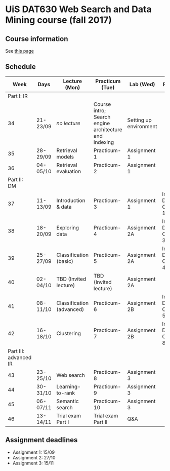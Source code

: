 # UiS DAT630 Web Search and Data Mining course (fall 2017)

## Course information

See [this page](General_info.md)


## Schedule

| Week | Days | Lecture (Mon) | Practicum (Tue) | Lab (Wed) | Reading |
| --- | --- | --- | --- | --- | --- |
| Part I: IR ||||||
| 34 | 21-23/09 | *no lecture* | Course intro; Search engine architecture and indexing | Setting up environment | |
| 35 | 28-29/09 | Retrieval models | Practicum-1 | Assignment 1 | |
| 36 | 04-05/10 | Retrieval evaluation | Practicum-2 | Assignment 1 | |
| Part II: DM ||||||
| 37 | 11-13/09 | Introduction & data | Practicum-3 | Assignment 1 | Intro to DM, Chapters 1-2 |
| 38 | 18-20/09 | Exploring data | Practicum-4 | Assignment 2A |  Intro to DM, Chapter 3 |
| 39 | 25-27/09 | Classification (basic) | Practicum-5 | Assignment 2A | Intro to DM, Chapter 4 |
| 40 | 02-04/10 | TBD (Invited lecture) | TBD (Invited lecture) | Assignment 2A | |
| 41 | 08-11/10 | Classification (advanced) | Practicum-6 | Assignment 2B | Intro to DM, Chapter 5 |
| 42 | 16-18/10 | Clustering | Practicum-7 | Assignment 2B | Intro to DM, Chapter 8 |
| Part III: advanced IR ||||||
| 43 | 23-25/10 | Web search | Practicum-8 | Assignment 3 | |
| 44 | 30-31/10 | Learning-to-rank | Practicum-9 | Assignment 3 | |
| 45 | 06-07/11 | Semantic search | Practicum-10 | Assignment 3 | |
| 46 | 13-14/11 | Trial exam Part I | Trial exam Part II | Q&A | | |


## Assignment deadlines

  * Assignment 1: 15/09
  * Assignment 2: 27/10
  * Assignment 3: 15/11
